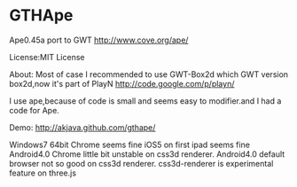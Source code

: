 GTHApe
======
Ape0.45a port to GWT
http://www.cove.org/ape/

License:MIT License

About:
Most of case I recommended to use GWT-Box2d which GWT version box2d,now it's part of PlayN
http://code.google.com/p/playn/

I use ape,because of code is small and seems easy to modifier.and I had a code for Ape.

Demo:
http://akjava.github.com/gthape/

Windows7 64bit Chrome seems fine
iOS5 on first ipad seems fine
Android4.0 Chrome little bit unstable on css3d renderer.
Android4.0 default browser not so good on css3d renderer.
css3d-renderer is experimental feature on three.js